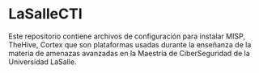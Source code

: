 # LaSalleCTI

Este repositorio contiene archivos de configuración para instalar MISP, TheHive, Cortex que son plataformas usadas durante la enseñanza de la materia de amenazas avanzadas en la Maestría de CiberSeguridad de la Universidad LaSalle.
